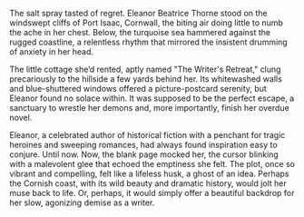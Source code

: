 The salt spray tasted of regret. Eleanor Beatrice Thorne stood on the windswept cliffs of Port Isaac, Cornwall, the biting air doing little to numb the ache in her chest. Below, the turquoise sea hammered against the rugged coastline, a relentless rhythm that mirrored the insistent drumming of anxiety in her head.

The little cottage she’d rented, aptly named "The Writer's Retreat," clung precariously to the hillside a few yards behind her. Its whitewashed walls and blue-shuttered windows offered a picture-postcard serenity, but Eleanor found no solace within. It was supposed to be the perfect escape, a sanctuary to wrestle her demons and, more importantly, finish her overdue novel.

Eleanor, a celebrated author of historical fiction with a penchant for tragic heroines and sweeping romances, had always found inspiration easy to conjure. Until now. Now, the blank page mocked her, the cursor blinking with a malevolent glee that echoed the emptiness she felt. The plot, once so vibrant and compelling, felt like a lifeless husk, a ghost of an idea. Perhaps the Cornish coast, with its wild beauty and dramatic history, would jolt her muse back to life. Or, perhaps, it would simply offer a beautiful backdrop for her slow, agonizing demise as a writer.

